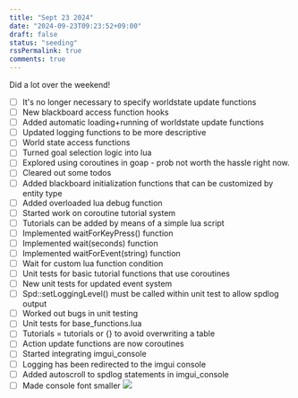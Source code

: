 ```yaml
---
title: "Sept 23 2024"
date: "2024-09-23T09:23:52+09:00"
draft: false
status: "seeding"
rssPermalink: true
comments: true
---
```

Did a lot over the weekend!
- [ ] It's no longer necessary to specify worldstate update functions
- [ ] New blackboard access function hooks
- [ ] Added automatic loading+running of worldstate update functions
- [ ] Updated logging functions to be more descriptive
- [ ] World state access functions
- [ ] Turned goal selection logic into lua
- [ ] Explored using coroutines in goap - prob not worth the hassle right now.
- [ ] Cleared out some todos
- [ ] Added blackboard initialization functions that can be customized by entity type
- [ ] Added overloaded lua debug function
- [ ] Started work on coroutine tutorial system
- [ ] Tutorials can be added by means of a simple lua script
- [ ] Implemented waitForKeyPress() function
- [ ] Implemented wait(seconds) function
- [ ] Implemented waitForEvent(string) function
- [ ] Wait for custom lua function condition
- [ ] Unit tests for basic tutorial functions that use coroutines
- [ ] New unit tests for updated event system
- [ ] Spd::setLoggingLevel() must be called within unit test to allow spdlog output
- [ ] Worked out bugs in unit testing
- [ ] Unit tests for base_functions.lua
- [ ] Tutorials = tutorials or {} to avoid overwriting a table
- [ ] Action update functions are now coroutines
- [ ] Started integrating imgui_console
- [ ] Logging has been redirected to the imgui console
- [ ] Added autoscroll to spdlog statements in imgui_console
- [ ] Made console font smaller
![](images/Screenshot2024-09-23093645.png)